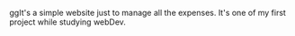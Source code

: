 ggIt's a simple website just to manage all the expenses. It's one of my first project while studying webDev.

